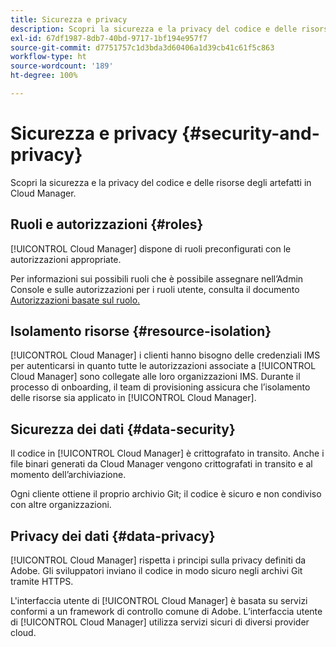 ```yaml
---
title: Sicurezza e privacy
description: Scopri la sicurezza e la privacy del codice e delle risorse degli artefatti in Cloud Manager.
exl-id: 67df1987-8db7-40bd-9717-1bf194e957f7
source-git-commit: d7751757c1d3bda3d60406a1d39cb41c61f5c863
workflow-type: ht
source-wordcount: '189'
ht-degree: 100%

---
```



# Sicurezza e privacy {#security-and-privacy}

Scopri la sicurezza e la privacy del codice e delle risorse degli artefatti in Cloud Manager.

## Ruoli e autorizzazioni {#roles}

[!UICONTROL Cloud Manager] dispone di ruoli preconfigurati con le autorizzazioni appropriate.

Per informazioni sui possibili ruoli che è possibile assegnare nell’Admin Console e sulle autorizzazioni per i ruoli utente, consulta il documento [Autorizzazioni basate sul ruolo.](/help/requirements/role-based-permissions.md)

## Isolamento risorse {#resource-isolation}

[!UICONTROL Cloud Manager] i clienti hanno bisogno delle credenziali IMS per autenticarsi in quanto tutte le autorizzazioni associate a [!UICONTROL Cloud Manager] sono collegate alle loro organizzazioni IMS. Durante il processo di onboarding, il team di provisioning assicura che l’isolamento delle risorse sia applicato in [!UICONTROL Cloud Manager].

## Sicurezza dei dati {#data-security}

Il codice in [!UICONTROL Cloud Manager] è crittografato in transito. Anche i file binari generati da Cloud Manager vengono crittografati in transito e al momento dell’archiviazione.

Ogni cliente ottiene il proprio archivio Git; il codice è sicuro e non condiviso con altre organizzazioni.

## Privacy dei dati {#data-privacy}

[!UICONTROL Cloud Manager] rispetta i principi sulla privacy definiti da Adobe. Gli sviluppatori inviano il codice in modo sicuro negli archivi Git tramite HTTPS.

L&#39;interfaccia utente di [!UICONTROL Cloud Manager] è basata su servizi conformi a un framework di controllo comune di Adobe. L’interfaccia utente di [!UICONTROL Cloud Manager] utilizza servizi sicuri di diversi provider cloud.
